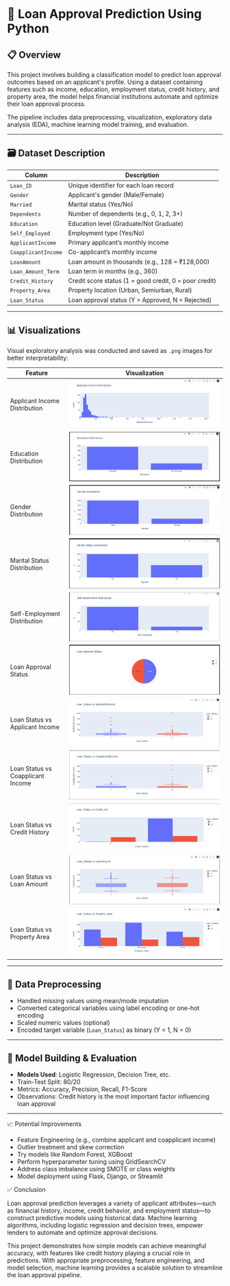 # 🏦 Loan Approval Prediction Using Python

## 📋 Overview

This project involves building a classification model to predict loan approval outcomes based on an applicant's profile. Using a dataset containing features such as income, education, employment status, credit history, and property area, the model helps financial institutions automate and optimize their loan approval process.

The pipeline includes data preprocessing, visualization, exploratory data analysis (EDA), machine learning model training, and evaluation.

---

## 🗃️ Dataset Description

| Column              | Description                                                     |
|---------------------|-----------------------------------------------------------------|
| `Loan_ID`           | Unique identifier for each loan record                          |
| `Gender`            | Applicant's gender (Male/Female)                                |
| `Married`           | Marital status (Yes/No)                                         |
| `Dependents`        | Number of dependents (e.g., 0, 1, 2, 3+)                        |
| `Education`         | Education level (Graduate/Not Graduate)                         |
| `Self_Employed`     | Employment type (Yes/No)                                        |
| `ApplicantIncome`   | Primary applicant’s monthly income                              |
| `CoapplicantIncome` | Co-applicant’s monthly income                                   |
| `LoanAmount`        | Loan amount in thousands (e.g., 128 = ₹128,000)                 |
| `Loan_Amount_Term`  | Loan term in months (e.g., 360)                                 |
| `Credit_History`    | Credit score status (1 = good credit, 0 = poor credit)          |
| `Property_Area`     | Property location (Urban, Semiurban, Rural)                     |
| `Loan_Status`       | Loan approval status (Y = Approved, N = Rejected)               |

---

## 📊 Visualizations

Visual exploratory analysis was conducted and saved as `.png` images for better interpretability:

| Feature                              | Visualization |
|--------------------------------------|---------------|
| Applicant Income Distribution        | ![Applicant Income](https://github.com/MohithKumar8897/Machine-Learning-Projects-/raw/main/Loan%20Approval%20Prediction%20using%20Python/Applicant%20Income%20Distribution.png) |
| Education Distribution               | ![Education](https://github.com/MohithKumar8897/Machine-Learning-Projects-/raw/main/Loan%20Approval%20Prediction%20using%20Python/Education%20Distribution.png) |
| Gender Distribution                  | ![Gender](https://github.com/MohithKumar8897/Machine-Learning-Projects-/raw/main/Loan%20Approval%20Prediction%20using%20Python/Gender%20Distribution.png) |
| Marital Status Distribution          | ![Marital Status](https://github.com/MohithKumar8897/Machine-Learning-Projects-/raw/main/Loan%20Approval%20Prediction%20using%20Python/Marital%20Status%20Distribution.png) |
| Self-Employment Distribution         | ![Self Employment](https://github.com/MohithKumar8897/Machine-Learning-Projects-/raw/main/Loan%20Approval%20Prediction%20using%20Python/Self-Employment%20Distribution.png) |
| Loan Approval Status                 | ![Loan Approval](https://github.com/MohithKumar8897/Machine-Learning-Projects-/raw/main/Loan%20Approval%20Prediction%20using%20Python/Loan%20Approval%20Status.png) |
| Loan Status vs Applicant Income      | ![Loan vs Income](https://github.com/MohithKumar8897/Machine-Learning-Projects-/raw/main/Loan%20Approval%20Prediction%20using%20Python/Loan_Status%20vs%20ApplicantIncome.png) |
| Loan Status vs Coapplicant Income    | ![Loan vs Coapplicant](https://github.com/MohithKumar8897/Machine-Learning-Projects-/raw/main/Loan%20Approval%20Prediction%20using%20Python/Loan_Status%20vs%20CoapplicantIncome.png) |
| Loan Status vs Credit History        | ![Loan vs Credit](https://github.com/MohithKumar8897/Machine-Learning-Projects-/raw/main/Loan%20Approval%20Prediction%20using%20Python/Loan_Status%20vs%20Credit_His.png) |
| Loan Status vs Loan Amount           | ![Loan vs Amount](https://github.com/MohithKumar8897/Machine-Learning-Projects-/raw/main/Loan%20Approval%20Prediction%20using%20Python/Loan_Status%20vs%20LoanAmount.png) |
| Loan Status vs Property Area         | ![Loan vs Property](https://github.com/MohithKumar8897/Machine-Learning-Projects-/raw/main/Loan%20Approval%20Prediction%20using%20Python/Loan_Status%20vs%20Property_Area.png) |

---

## 🧩 Data Preprocessing

- Handled missing values using mean/mode imputation
- Converted categorical variables using label encoding or one-hot encoding
- Scaled numeric values (optional)
- Encoded target variable (`Loan_Status`) as binary (Y = 1, N = 0)

---

## 🧠 Model Building & Evaluation

- **Models Used**: Logistic Regression, Decision Tree, etc.
- Train-Test Split: 80/20
- Metrics: Accuracy, Precision, Recall, F1-Score
- Observations: Credit history is the most important factor influencing loan approval

---

📈 Potential Improvements

- Feature Engineering (e.g., combine applicant and coapplicant income)
- Outlier treatment and skew correction
- Try models like Random Forest, XGBoost
- Perform hyperparameter tuning using GridSearchCV
- Address class imbalance using SMOTE or class weights
- Model deployment using Flask, Django, or Streamlit

✅ Conclusion

Loan approval prediction leverages a variety of applicant attributes—such as financial history, income, credit behavior, and employment status—to construct predictive models using historical data. Machine learning algorithms, including logistic regression and decision trees, empower lenders to automate and optimize approval decisions.

This project demonstrates how simple models can achieve meaningful accuracy, with features like credit history playing a crucial role in predictions. With appropriate preprocessing, feature engineering, and model selection, machine learning provides a scalable solution to streamline the loan approval pipeline.

